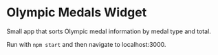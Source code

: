 # Olympic Medals Widget

Small app that sorts Olympic medal information by medal type and total.

Run with `npm start` and then navigate to localhost:3000.
